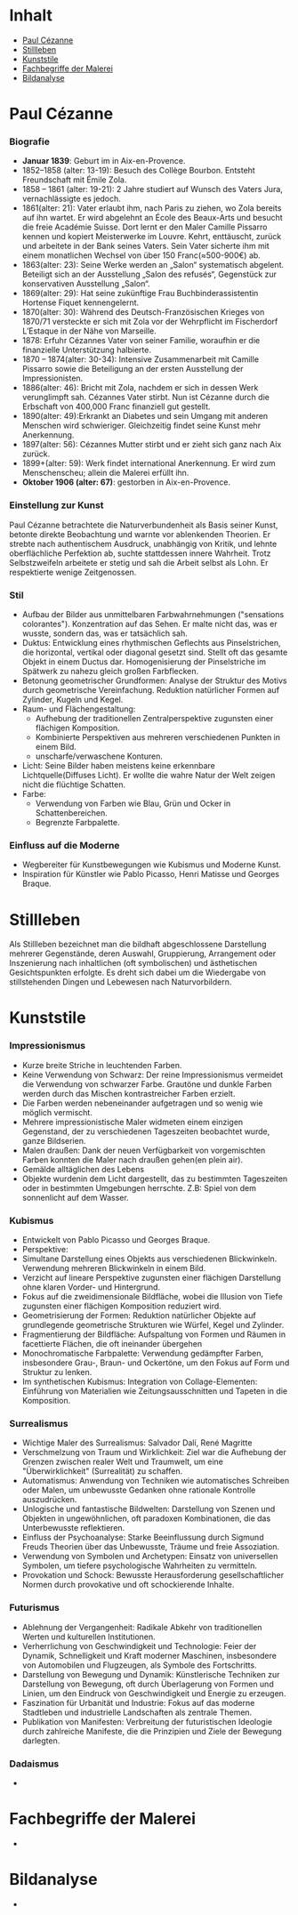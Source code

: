 # Inhalt

- [Paul Cézanne](#paul-cézanne)
- [Stillleben](#stillleben)
- [Kunststile](#kunststile)
- [Fachbegriffe der Malerei](#fachbegriffe-der-malerei)
- [Bildanalyse](#bildanalyse)

# Paul Cézanne 
### Biografie
- **Januar 1839**: Geburt im in Aix-en-Provence.
- 1852–1858 (alter: 13-19): Besuch des Collège Bourbon. Entsteht Freundschaft mit Émile Zola. 
- 1858 – 1861 (alter: 19-21): 2 Jahre studiert auf Wunsch des Vaters Jura, vernachlässigte es jedoch.
- 1861(alter: 21): Vater erlaubt ihm, nach Paris zu ziehen, wo Zola bereits auf ihn wartet. Er wird abgelehnt an École des Beaux-Arts und besucht die freie Académie Suisse. Dort lernt er den Maler Camille Pissarro kennen und kopiert Meisterwerke im Louvre. Kehrt, enttäuscht, zurück und arbeitete in der Bank seines Vaters. Sein Vater sicherte ihm mit einem monatlichen Wechsel von über 150 Franc(≈500-900€) ab.
- 1863(alter: 23): Seine Werke werden an „Salon“ systematisch abgelent. Beteiligt sich an der Ausstellung „Salon des refusés“, Gegenstück zur konservativen Ausstellung „Salon“.
- 1869(alter: 29): Hat seine zukünftige Frau Buchbinderassistentin Hortense Fiquet kennengelernt.
- 1870(alter: 30): Während des Deutsch-Französischen Krieges von 1870/71 versteckte er sich mit Zola vor der Wehrpflicht im Fischerdorf L’Estaque in der Nähe von Marseille.
- 1878: Erfuhr Cézannes Vater von seiner Familie, woraufhin er die finanzielle Unterstützung halbierte.
- 1870 – 1874(alter: 30-34): Intensive Zusammenarbeit mit Camille Pissarro sowie die Beteiligung an der ersten Ausstellung der Impressionisten.
- 1886(alter: 46): Bricht mit Zola, nachdem er sich in dessen Werk verunglimpft sah. Cézannes Vater stirbt. Nun ist Cézanne durch die Erbschaft von 400,000 Franc finanziell gut gestellt.
- 1890(alter: 49):Erkrankt an Diabetes und sein Umgang mit anderen Menschen wird schwieriger. Gleichzeitig findet seine Kunst mehr Anerkennung.
- 1897(alter: 56): Cézannes Mutter stirbt und er zieht sich ganz nach Aix zurück.
- 1899+(alter: 59): Werk findet international Anerkennung. Er wird zum Menschenscheu; allein die Malerei erfüllt ihn.
- **Oktober 1906 (alter: 67)**: gestorben in Aix-en-Provence.
### Einstellung zur Kunst
Paul Cézanne betrachtete die Naturverbundenheit als Basis seiner Kunst, betonte direkte Beobachtung und warnte vor ablenkenden Theorien. Er strebte nach authentischem Ausdruck, unabhängig von Kritik, und lehnte oberflächliche Perfektion ab, suchte stattdessen innere Wahrheit. Trotz Selbstzweifeln arbeitete er stetig und sah die Arbeit selbst als Lohn. Er respektierte wenige Zeitgenossen.
 ### Stil
 - Aufbau der Bilder aus unmittelbaren Farbwahrnehmungen ("sensations colorantes"). Konzentration auf das Sehen. Er malte nicht das, was er wusste, sondern das, was er tatsächlich sah.
 - Duktus: Entwicklung eines rhythmischen Geflechts aus Pinselstrichen, die horizontal, vertikal oder diagonal gesetzt sind. Stellt oft das gesamte Objekt in einem Ductus dar. Homogenisierung der Pinselstriche im Spätwerk zu nahezu gleich großen Farbflecken.
 - Betonung geometrischer Grundformen: Analyse der Struktur des Motivs durch geometrische Vereinfachung. Reduktion natürlicher Formen auf Zylinder, Kugeln und Kegel.
 - Raum- und Flächengestaltung:
   - Aufhebung der traditionellen Zentralperspektive zugunsten einer flächigen Komposition.
   - Kombinierte Perspektiven aus mehreren verschiedenen Punkten in einem Bild.
   - unscharfe/verwaschene Konturen.
- Licht: Seine Bilder haben meistens keine erkennbare Lichtquelle(Diffuses Licht). Er wollte die wahre Natur der Welt zeigen nicht die flüchtige Schatten.
- Farbe:
   - Verwendung von Farben wie Blau, Grün und Ocker in Schattenbereichen.
   - Begrenzte Farbpalette.
### Einfluss auf die Moderne
- Wegbereiter für Kunstbewegungen wie Kubismus und Moderne Kunst.
- Inspiration für Künstler wie Pablo Picasso, Henri Matisse und Georges Braque.

# Stillleben
Als Stillleben bezeichnet man die bildhaft abgeschlossene Darstellung mehrerer Gegenstände, deren Auswahl, Gruppierung, Arrangement oder Inszenierung nach inhaltlichen (oft symbolischen) und ästhetischen Gesichtspunkten erfolgte. Es dreht sich dabei um die Wiedergabe von stillstehenden Dingen und Lebewesen nach Naturvorbildern.

# Kunststile
### Impressionismus
-  Kurze breite Striche in leuchtenden Farben.
-  Keine Verwendung von Schwarz: Der reine Impressionismus vermeidet die Verwendung von schwarzer Farbe. Grautöne und dunkle Farben werden durch das Mischen kontrastreicher Farben erzielt.
-  Die Farben werden nebeneinander aufgetragen und so wenig wie möglich vermischt.
-  Mehrere impressionistische Maler widmeten einem einzigen Gegenstand, der zu verschiedenen Tageszeiten beobachtet wurde, ganze Bildserien.
-  Malen draußen: Dank der neuen Verfügbarkeit von vorgemischten Farben konnten die Maler nach draußen gehen(en plein air).
-  Gemälde alltäglichen des Lebens
-  Objekte wurdenin dem Licht dargestellt, das zu bestimmten Tageszeiten oder in bestimmten Umgebungen herrschte. Z.B: Spiel von dem sonnenlicht auf dem Wasser.
### Kubismus
- Entwickelt von Pablo Picasso und Georges Braque.
- Perspektive:
 - Simultane Darstellung eines Objekts aus verschiedenen Blickwinkeln. Verwendung mehreren Blickwinkeln in einem Bild.
 - Verzicht auf lineare Perspektive zugunsten einer flächigen Darstellung ohne klaren Vorder- und Hintergrund.
 - Fokus auf die zweidimensionale Bildfläche, wobei die Illusion von Tiefe zugunsten einer flächigen Komposition reduziert wird. 
- Geometrisierung der Formen: Reduktion natürlicher Objekte auf grundlegende geometrische Strukturen wie Würfel, Kegel und Zylinder.
- Fragmentierung der Bildfläche: Aufspaltung von Formen und Räumen in facettierte Flächen, die oft ineinander übergehen
- Monochromatische Farbpalette: Verwendung gedämpfter Farben, insbesondere Grau-, Braun- und Ockertöne, um den Fokus auf Form und Struktur zu lenken.
- Im synthetischen Kubismus: Integration von Collage-Elementen: Einführung von Materialien wie Zeitungsausschnitten und Tapeten in die Komposition.
### Surrealismus
- Wichtige Maler des Surrealismus: Salvador Dalí,	René Magritte
- Verschmelzung von Traum und Wirklichkeit: Ziel war die Aufhebung der Grenzen zwischen realer Welt und Traumwelt, um eine "Überwirklichkeit" (Surrealität) zu schaffen.
- Automatismus: Anwendung von Techniken wie automatisches Schreiben oder Malen, um unbewusste Gedanken ohne rationale Kontrolle auszudrücken.
- Unlogische und fantastische Bildwelten: Darstellung von Szenen und Objekten in ungewöhnlichen, oft paradoxen Kombinationen, die das Unterbewusste reflektieren.
- Einfluss der Psychoanalyse: Starke Beeinflussung durch Sigmund Freuds Theorien über das Unbewusste, Träume und freie Assoziation.
- Verwendung von Symbolen und Archetypen: Einsatz von universellen Symbolen, um tiefere psychologische Wahrheiten zu vermitteln.
- Provokation und Schock: Bewusste Herausforderung gesellschaftlicher Normen durch provokative und oft schockierende Inhalte.
### Futurismus
- Ablehnung der Vergangenheit: Radikale Abkehr von traditionellen Werten und kulturellen Institutionen.
- Verherrlichung von Geschwindigkeit und Technologie: Feier der Dynamik, Schnelligkeit und Kraft moderner Maschinen, insbesondere von Automobilen und Flugzeugen, als Symbole des Fortschritts.
- Darstellung von Bewegung und Dynamik: Künstlerische Techniken zur Darstellung von Bewegung, oft durch Überlagerung von Formen und Linien, um den Eindruck von Geschwindigkeit und Energie zu erzeugen.
- Faszination für Urbanität und Industrie: Fokus auf das moderne Stadtleben und industrielle Landschaften als zentrale Themen.
- Publikation von Manifesten: Verbreitung der futuristischen Ideologie durch zahlreiche Manifeste, die die Prinzipien und Ziele der Bewegung darlegten.
### Dadaismus
-

# Fachbegriffe der Malerei
-
# Bildanalyse
-
